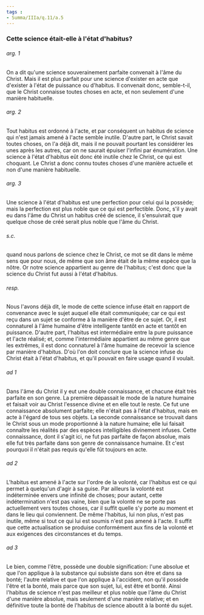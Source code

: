 ```yaml
---
tags : 
- Summa/IIIa/q.11/a.5
---
```


### Cette science était-elle à l'état d'habitus?

###### arg. 1
On a dit qu'une science souverainement parfaite convenait à l'âme du Christ. Mais il est plus parfait pour une science d'exister en acte que d'exister à l'état de puissance ou d'habitus. Il convenait donc, semble-t-il, que le Christ connaisse toutes choses en acte, et non seulement d'une manière habituelle. 

###### arg. 2
Tout habitus est ordonné à l'acte, et par conséquent un habitus de science qui n'est jamais amené à l'acte semble inutile. D'autre part, le Christ savait toutes choses, on l'a déjà dit, mais il ne pouvait pourtant les considérer les unes après les autres, car on ne saurait épuiser l'infini par énumération. Une science à l'état d'habitus eût donc été inutile chez le Christ, ce qui est choquant. Le Christ a donc connu toutes choses d'une manière actuelle et non d'une manière habituelle. 

###### arg. 3
Une science à l'état d'habitus est une perfection pour celui qui la possède; mais la perfection est plus noble que ce qui est perfectible. Donc, s'il y avait eu dans l'âme du Christ un habitus créé de science, il s'ensuivrait que quelque chose de créé serait plus noble que l'âme du Christ. 

###### s.c.
quand nous parlons de science chez le Christ, ce mot se dit dans le même sens que pour nous, de même que son âme était de la même espèce que la nôtre. Or notre science appartient au genre de l'habitus; c'est donc que la science du Christ fut aussi à l'état d'habitus. 

###### resp.
Nous l'avons déjà dit, le mode de cette science infuse était en rapport de convenance avec le sujet auquel elle était communiquée; car ce qui est reçu dans un sujet se conforme à la manière d'être de ce sujet. Or, il est connaturel à l'âme humaine d'être intelligente tantôt en acte et tantôt en puissance. D'autre part, l'habitus est intermédiaire entre la pure puissance et l'acte réalisé; et, comme l'intermédiaire appartient au même genre que les extrêmes, il est donc connaturel à l'âme humaine de recevoir la science par manière d'habitus. D'où l'on doit conclure que la science infuse du Christ était à l'état d'habitus, et qu'il pouvait en faire usage quand il voulait. 

###### ad 1
Dans l'âme du Christ il y eut une double connaissance, et chacune était très parfaite en son genre. La première dépassait le mode de la nature humaine et faisait voir au Christ l'essence divine et en elle tout le reste. Ce fut une connaissance absolument parfaite; elle n'était pas à l'état d'habitus, mais en acte à l'égard de tous ses objets. La seconde connaissance se trouvait dans le Christ sous un mode proportionné à la nature humaine; elle lui faisait connaître les réalités par des espèces intelligibles divinement infuses. Cette connaissance, dont il s'agit ici, ne fut pas parfaite de façon absolue, mais elle fut très parfaite dans son genre de connaissance humaine. Et c'est pourquoi il n'était pas requis qu'elle fût toujours en acte. 

###### ad 2
L'habitus est amené à l'acte sur l'ordre de la volonté, car l'habitus est ce qui permet à quelqu'un d'agir à sa guise. Par ailleurs la volonté est indéterminée envers une infinité de choses; pour autant, cette indétermination n'est pas vaine, bien que la volonté ne se porte pas actuellement vers toutes choses, car il suffit quelle s'y porte au moment et dans le lieu qui conviennent. De même l'habitus, lui non plus, n'est pas inutile, même si tout ce qui lui est soumis n'est pas amené à l'acte. Il suffit que cette actualisation se produise conformément aux fins de la volonté et aux exigences des circonstances et du temps. 

###### ad 3
Le bien, comme l'être, possède une double signification: l'une absolue et que l'on applique à la substance qui subsiste dans son être et dans sa bonté; l'autre relative et que l'on applique à l'accident, non qu'il possède l'être et la bonté, mais parce que son sujet, lui, est être et bonté. Ainsi l'habitus de science n'est pas meilleur et plus noble que l'âme du Christ d'une manière absolue, mais seulement d'une manière relative; et en définitive toute la bonté de l'habitus de science aboutit à la bonté du sujet. 

